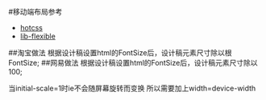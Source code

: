 #移动端布局参考
* <a href="https://github.com/imochen/hotcss">hotcss</a>
* <a href="https://github.com/amfe/lib-flexible">lib-flexible</a>

##淘宝做法
根据设计稿设置html的FontSize后，设计稿元素尺寸除以根FontSize;
##网易做法
根据设计稿设置html的FontSize后，设计稿元素尺寸除以100;

当initial-scale=1时ie不会随屏幕旋转而变换 所以需要加上width=device-width
    <meta name="viewport" content="width=device-width, initial-scale=1, maximun-scale=1, user-scable=no">
